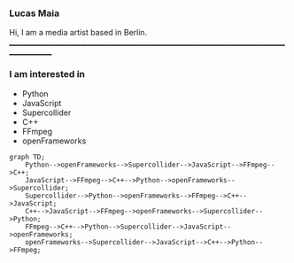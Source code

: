 ### Lucas Maia

Hi, I am a media artist based in Berlin.\
[__________________________________________________________________________________________](https://www.solidbackgrounds.com/images/2048x2048/2048x2048-international-klein-blue-solid-color-background.jpg)

### I am interested in

- Python
- JavaScript
- Supercollider
- C++
- FFmpeg
- openFrameworks



```mermaid
graph TD;
    Python-->openFrameworks-->Supercollider-->JavaScript-->FFmpeg-->C++;
    JavaScript-->FFmpeg-->C++-->Python-->openFrameworks-->Supercollider;
    Supercollider-->Python-->openFrameworks-->FFmpeg-->C++-->JavaScript;
    C++-->JavaScript-->FFmpeg-->openFrameworks-->Supercollider-->Python;
    FFmpeg-->C++-->Python-->Supercollider-->JavaScript-->openFrameworks;
    openFrameworks-->Supercollider-->JavaScript-->C++-->Python-->FFmpeg;

```

